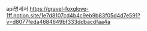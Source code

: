 api명세서
https://gravel-foxglove-1ff.notion.site/1e7d8107cd4b4c9eb9b83f05d4d7e591?v=d8077feda4684649bf333ddbacdfaa4a
